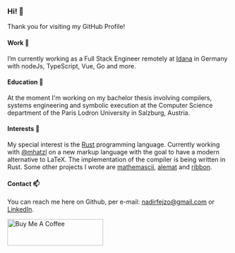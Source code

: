 ### Hi! 👋

Thank you for visiting my GitHub Profile!

#### Work 🔭

I’m currently working as a Full Stack Engineer remotely at [Idana](https://idana.com/) in Germany with nodeJs, TypeScript, Vue, Go and more.

#### Education 🌱

At the moment I'm working on my bachelor thesis involving compilers, systems engineering and symbolic execution at the Computer Science department 
of the Paris Lodron University in Salzburg, Austria.

#### Interests 🤔

My special interest is the [Rust](https://www.rust-lang.org/) programming language. Currently working with [@mhatzl](https://github.com/mhatzl) 
on a new markup language with the goal to have a modern alternative to LaTeX. The implementation of the compiler is being written in Rust.
Some other projects I wrote are [mathemascii](https://github.com/nfejzic/mathemascii), [alemat](https://github.com/nfejzic/alemat) 
and [ribbon](https://github.com/nfejzic/ribbon).

#### Contact 📫

You can reach me here on Github, per e-mail: [nadirfejzo@gmail.com](mailto:nadirfejzo@gmail.com) or [LinkedIn](https://www.linkedin.com/in/nfejzic).

<a href="https://www.buymeacoffee.com/nfejzic" target="_blank"><img src="https://cdn.buymeacoffee.com/buttons/v2/default-yellow.png" alt="Buy Me A Coffee" style="height: 60px !important;width: 217px !important;" ></a>

